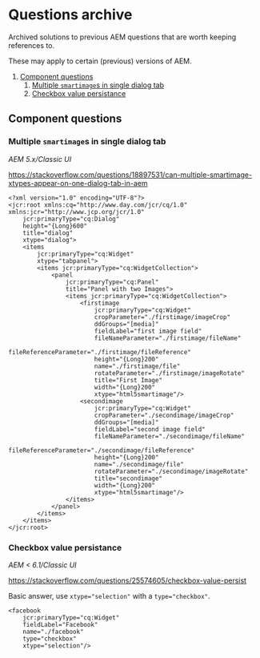 # Questions archive

Archived solutions to previous AEM questions that are worth keeping references to.

These may apply to certain (previous) versions of AEM.

<!-- MarkdownTOC -->

1. [Component questions](#component-questions)
    1. [Multiple `smartimage`s in single dialog tab](#multiple-smartimages-in-single-dialog-tab)
    1. [Checkbox value persistance](#checkbox-value-persistance)

<!-- /MarkdownTOC -->

## Component questions

### Multiple `smartimage`s in single dialog tab

_AEM 5.x/Classic UI_

https://stackoverflow.com/questions/18897531/can-multiple-smartimage-xtypes-appear-on-one-dialog-tab-in-aem

```
<?xml version="1.0" encoding="UTF-8"?>
<jcr:root xmlns:cq="http://www.day.com/jcr/cq/1.0" xmlns:jcr="http://www.jcp.org/jcr/1.0"
    jcr:primaryType="cq:Dialog"
    height="{Long}600"
    title="dialog"
    xtype="dialog">
    <items
        jcr:primaryType="cq:Widget"
        xtype="tabpanel">
        <items jcr:primaryType="cq:WidgetCollection">
            <panel
                jcr:primaryType="cq:Panel"
                title="Panel with two Images">
                <items jcr:primaryType="cq:WidgetCollection">
                    <firstimage
                        jcr:primaryType="cq:Widget"
                        cropParameter="./firstimage/imageCrop"
                        ddGroups="[media]"
                        fieldLabel="first image field"
                        fileNameParameter="./firstimage/fileName"
                        fileReferenceParameter="./firstimage/fileReference"
                        height="{Long}200"
                        name="./firstimage/file"
                        rotateParameter="./firstimage/imageRotate"
                        title="First Image"
                        width="{Long}200"
                        xtype="html5smartimage"/>
                    <secondimage
                        jcr:primaryType="cq:Widget"
                        cropParameter="./secondimage/imageCrop"
                        ddGroups="[media]"
                        fieldLabel="second image field"
                        fileNameParameter="./secondimage/fileName"
                        fileReferenceParameter="./secondimage/fileReference"
                        height="{Long}200"
                        name="./secondimage/file"
                        rotateParameter="./secondimage/imageRotate"
                        title="secondimage"
                        width="{Long}200"
                        xtype="html5smartimage"/>
                </items>
            </panel>
        </items>
    </items>
</jcr:root>
```

### Checkbox value persistance

_AEM < 6.1/Classic UI_

https://stackoverflow.com/questions/25574605/checkbox-value-persist

Basic answer, use `xtype="selection"` with a `type="checkbox"`.

```
<facebook
    jcr:primaryType="cq:Widget"
    fieldLabel="Facebook"
    name="./facebook"
    type="checkbox"
    xtype="selection"/>
```
